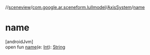 //[sceneview](../../../index.md)/[com.google.ar.sceneform.lullmodel](../index.md)/[AxisSystem](index.md)/[name](name.md)

# name

[androidJvm]\
open fun [name](name.md)(e: [Int](https://kotlinlang.org/api/latest/jvm/stdlib/kotlin/-int/index.html)): [String](https://developer.android.com/reference/kotlin/java/lang/String.html)
